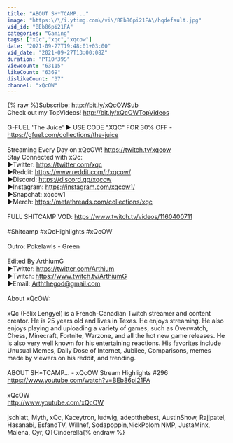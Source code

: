 ```yaml
---
title: "ABOUT SH*TCAMP..."
image: "https:\/\/i.ytimg.com\/vi\/BEb86pi21FA\/hqdefault.jpg"
vid_id: "BEb86pi21FA"
categories: "Gaming"
tags: ["xQc","xqc","xqcow"]
date: "2021-09-27T19:48:01+03:00"
vid_date: "2021-09-27T13:00:08Z"
duration: "PT10M39S"
viewcount: "63115"
likeCount: "6369"
dislikeCount: "37"
channel: "xQcOW"
---
```

{% raw %}Subscribe: <a rel="nofollow" target="blank" href="http://bit.ly/xQcOWSub">http://bit.ly/xQcOWSub</a><br />Check out my TopVideos! <a rel="nofollow" target="blank" href="http://bit.ly/xQcOWTopVideos">http://bit.ly/xQcOWTopVideos</a><br /><br />G-FUEL 'The Juice' ► USE CODE &quot;XQC&quot; FOR 30% OFF - <a rel="nofollow" target="blank" href="https://gfuel.com/collections/the-juice">https://gfuel.com/collections/the-juice</a><br /><br />Streaming Every Day on xQcOW! <a rel="nofollow" target="blank" href="https://twitch.tv/xqcow">https://twitch.tv/xqcow</a><br />Stay Connected with xQc:<br />►Twitter: <a rel="nofollow" target="blank" href="https://twitter.com/xqc">https://twitter.com/xqc</a><br />►Reddit: <a rel="nofollow" target="blank" href="https://www.reddit.com/r/xqcow/">https://www.reddit.com/r/xqcow/</a><br />►Discord: <a rel="nofollow" target="blank" href="https://discord.gg/xqcow">https://discord.gg/xqcow</a><br />►Instagram: <a rel="nofollow" target="blank" href="https://instagram.com/xqcow1/">https://instagram.com/xqcow1/</a><br />►Snapchat: xqcow1<br />►Merch: <a rel="nofollow" target="blank" href="https://metathreads.com/collections/xqc">https://metathreads.com/collections/xqc</a><br /><br />FULL SHITCAMP VOD: <a rel="nofollow" target="blank" href="https://www.twitch.tv/videos/1160400711">https://www.twitch.tv/videos/1160400711</a><br /><br />#Shitcamp #xQcHighlights #xQcOW<br /><br />Outro: Pokelawls - Green<br />  <br />Edited By Arthium​G<br />►Twitter: <a rel="nofollow" target="blank" href="https://twitter.com/Arthium">https://twitter.com/Arthium</a><br />►Twitch: <a rel="nofollow" target="blank" href="https://www.twitch.tv/ArthiumG">https://www.twitch.tv/ArthiumG</a><br />►Email: Arththegod@gmail.com<br /><br />About xQcOW: <br /><br />xQc (Félix Lengyel) is a French-Canadian Twitch streamer and content creator. He is 25 years old and lives in Texas. He enjoys streaming. He also enjoys playing and uploading a variety of games, such as Overwatch, Chess, Minecraft, Fortnite, Warzone, and all the hot new game releases. He is also very well known for his entertaining reactions. His favorites include Unusual Memes, Daily Dose of Internet, Jubilee, Comparisons, memes made by viewers on his reddit, and trending. <br /><br />ABOUT SH*TCAMP... - xQcOW Stream Highlights #296<br /><a rel="nofollow" target="blank" href="https://www.youtube.com/watch?v=BEb86pi21FA">https://www.youtube.com/watch?v=BEb86pi21FA</a><br /><br />xQcOW<br /><a rel="nofollow" target="blank" href="http://www.youtube.com/xQcOW">http://www.youtube.com/xQcOW</a><br /><br />jschlatt, Myth, xQc, Kaceytron, ludwig, adeptthebest, AustinShow, Rajjpatel, Hasanabi, EsfandTV, Willnef, Sodapoppin,NickPolom NMP, JustaMinx, Malena, Cyr, QTCinderella{% endraw %}
